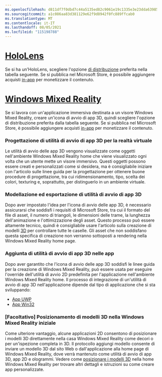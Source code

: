 ```yaml
---
ms.openlocfilehash: d811df7f0dbd7c44a5135ed82c9061e19c1335e3e23dda6398562317f7ee8861
ms.sourcegitcommit: a1c086aa83d381129e62f9d8942f0fc889ffcab0
ms.translationtype: MT
ms.contentlocale: it-IT
ms.lasthandoff: 08/05/2021
ms.locfileid: "115198788"
---
```

# <a name="hololens"></a>[HoloLens](#tab/hololens)

Se si ha un'HoloLens, scegliere l'opzione [di distribuzione](../distribute-overview.md#distribution-options) preferita nella tabella seguente. Se si pubblica nel Microsoft Store, è possibile aggiungere acquisti [in-app](../in-app-purchases.md) per monetizzare il contenuto.

# <a name="windows-mixed-reality"></a>[Windows Mixed Reality](#tab/wmr)

Se si lavora con un'applicazione immersiva destinata a un visore Windows Mixed Reality, creare [](../distribute-overview.md#distribution-options) un'icona di avvio di app 3D, quindi scegliere l'opzione di distribuzione preferita dalla tabella seguente. Se si pubblica nel Microsoft Store, è possibile aggiungere acquisti [in-app](../in-app-purchases.md) per monetizzare il contenuto.

### <a name="designing-3d-app-launchers-for-vr"></a>Progettazione di utilità di avvio di app 3D per la realtà virtuale 

Le utilità di avvio delle app 3D vengono visualizzate come oggetti nell'ambiente Windows Mixed Reality home che viene visualizzato ogni volta che un utente mette un visore immersivo. Questi oggetti possono essere creati e personalizzati come si desidera, ma [](../3d-app-launcher-design-guidance.md) è consigliabile iniziare con l'articolo sulle linee guida per la progettazione per ottenere buone procedure di progettazione, tra cui ridimensionamento, tipo, scelta dei colori, texturing e, soprattutto, per distinguerlo in un ambiente virtuale.

### <a name="modeling-and-exporting-3d-app-launchers"></a>Modellazione ed esportazione di utilità di avvio di app 3D

Dopo aver impostato l'idea per l'icona di avvio delle app 3D, è necessario assicurarsi che soddisfi i requisiti di Microsoft Store, tra cui il formato del file di asset, il numero di triangoli, le dimensioni delle trame, la lunghezza dell'animazione e l'ottimizzazione degli asset. Questo processo può essere altamente tecnico, quindi è consigliabile usare l'articolo sulla creazione di modelli [3D](../creating-3d-models-for-use-in-the-windows-mixed-reality-home.md) per controllare tutte le caselle. Gli asset che non soddisfano questa specifica di creazione non verranno sottoposti a rendering nella Windows Mixed Reality home page.

### <a name="adding-3d-app-launchers-in-your-apps"></a>Aggiunta di utilità di avvio di app 3D nelle app

Dopo aver garantito che l'icona di avvio delle app 3D soddisfi le linee guida per la creazione di Windows Mixed Reality, può essere usata per eseguire l'override dell'utilità di avvio 2D predefinita per l'applicazione nell'ambiente Windows Mixed Reality home. Il processo di integrazione di un'utilità di avvio di app 3D nell'applicazione dipende dal tipo di applicazione che si sta sviluppando:

* [App UWP](../implementing-3d-app-launchers.md)
* [App Win32](../implementing-3d-app-launchers-win32.md)

### <a name="optional-placing-3d-models-in-the-windows-mixed-reality-home"></a>[Facoltativo] Posizionamento di modelli 3D nella Windows Mixed Reality iniziale

Come ulteriore vantaggio, alcune applicazioni 2D consentono di posizionare i modelli 3D direttamente nella casa Windows Mixed Reality come decori o per un'ispezione completa in 3D. Il protocollo aggiungi modello consente di inviare un modello 3D dal sito Web o dall'applicazione alla home page di Windows Mixed Reality, dove verrà mantenuto come utilità di avvio di app 3D, app 2D e ologrammi. Vedere come [posizionare i modelli 3D](../enable-placement-of-3d-models-in-the-home.md) nella home Windows Mixed Reality per trovare altri dettagli e istruzioni su come creare app personalizzate.
